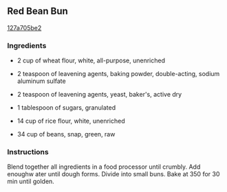 ## Red Bean Bun

[127a705be2](http://www.food.com/recipe/red-bean-bun-106935)

### Ingredients

 - 2 cup of wheat flour, white, all-purpose, unenriched

 - 2 teaspoon of leavening agents, baking powder, double-acting, sodium aluminum sulfate

 - 2 teaspoon of leavening agents, yeast, baker's, active dry

 - 1 tablespoon of sugars, granulated

 - 14 cup of rice flour, white, unenriched

 - 34 cup of beans, snap, green, raw

### Instructions

Blend together all ingredients in a food processor until crumbly. Add enoughw ater until dough forms. Divide into small buns. Bake at 350 for 30 min until golden.